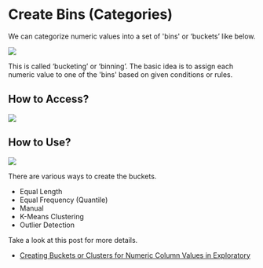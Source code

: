 # Create Bins (Categories)

We can categorize numeric values into a set of 'bins' or ‘buckets’ like below.

![](images/buckets2.png)

This is called ‘bucketing’ or ‘binning’. The basic idea is to assign each numeric value to one of the 'bins' based on given conditions or rules.

## How to Access?

![](images/buckets2.png)

## How to Use?

![](images/buckets.png)

There are various ways to create the buckets.

* Equal Length
* Equal Frequency (Quantile)
* Manual
* K-Means Clustering
* Outlier Detection

Take a look at this post for more details.

* [Creating Buckets or Clusters for Numeric Column Values in Exploratory](https://blog.exploratory.io/creating-buckets-or-clusters-for-numeric-column-values-in-exploratory-d04901b32d35)
